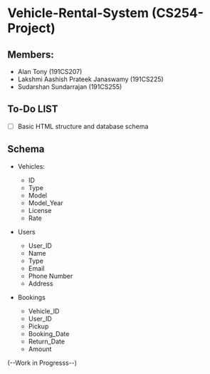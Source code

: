 # Vehicle-Rental-System (CS254-Project)

## Members:
- Alan Tony (191CS207)
- Lakshmi Aashish Prateek Janaswamy (191CS225)
- Sudarshan Sundarrajan (191CS255)
    
## To-Do LIST
 - [ ] Basic HTML structure and database schema
    
## Schema
- Vehicles:
  - ID
  - Type
  - Model
  - Model_Year
  - License
  - Rate
     
- Users
  - User_ID
  - Name
  - Type
  - Email
  - Phone Number
  - Address
 
- Bookings
  - Vehicle_ID
  - User_ID
  - Pickup
  - Booking_Date
  - Return_Date
  - Amount

(--Work in Progresss--)
